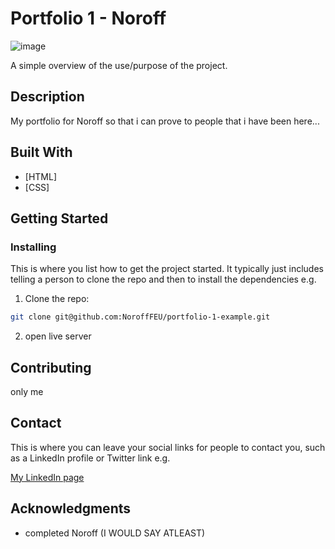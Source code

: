 # Portfolio 1 - Noroff

![image](https://user-images.githubusercontent.com/52622303/164316813-4b12d99f-aeb7-4069-85cf-e72b3a50ac99.png)

A simple overview of the use/purpose of the project.

## Description

My portfolio for Noroff so that i can prove to people that i have been here...

## Built With

-   [HTML]
-   [CSS]

## Getting Started

### Installing

This is where you list how to get the project started. It typically just includes telling a person to clone the repo and then to install the dependencies e.g.

1. Clone the repo:

```bash
git clone git@github.com:NoroffFEU/portfolio-1-example.git
```

2. open live server

## Contributing

only me

## Contact

This is where you can leave your social links for people to contact you, such as a LinkedIn profile or Twitter link e.g.

[My LinkedIn page](https://www.linkedin.com/in/eskil-k-hagen-43b7011a0/)

## Acknowledgments
- completed Noroff (I WOULD SAY ATLEAST)

